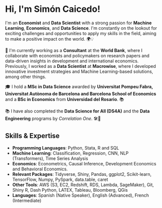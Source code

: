 # Hi, I'm Simón Caicedo! 

I'm an **Economist** and **Data Scientist** with a strong passion for **Machine Learning**, **Economics**, and **Data Science**. I'm constantly on the lookout for exciting challenges and opportunities to apply my skills in the field, aiming to make a positive impact on the world. 🌍💡

🏢 I'm currently working as a **Consultant** at the **World Bank**, where I collaborate with economists and policymakers on research papers and data-driven insights in development and international economics. Previously, I worked as a **Data Scientist** at **Macrowise**, where I developed innovative investment strategies and Machine Learning-based solutions, among other things.

🎓 I hold a **MSc in Data Science** awarded by **Universitat Pompeu Fabra, Universitat Autònoma de Barcelona and Barcelona School of Economics** and a **BSc in Economics** from **Universidad del Rosario**. 📚

📚 I have also completed the **Data Science for All (DS4A)** and the **Data Engineering**  programs by *Correlation One*. 🛠️🌱


## Skills & Expertise

* **Programming Languages**: Python, Stata, R and SQL
* **Machine Learning**: Classification, Regression, CNN, NLP (Transformers), Time Series Analysis
* **Economics**: Econometrics, Causal Inference, Development Economics and Behavioral Economics.
* **Relevant Packages**: Tidyverse, Shiny, Pandas, ggplot2, Scikit-learn, TensorFlow, Numpy, PySpark, data.table, caret
* **Other Tools**: AWS (S3, EC2, Redshift, RDS, Lambda, SageMaker), Git, Shiny R, Dash Python, LATEX, Tableau, Bloomberg, QGis
* **Languages**: Spanish (Native Speaker), English (Advanced), French (Intermediate)

